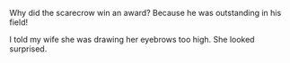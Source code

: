 Why did the scarecrow win an award? Because he was outstanding in his field!

I told my wife she was drawing her eyebrows too high. She looked surprised.
